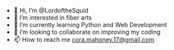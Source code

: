 - 👋 Hi, I’m @LordoftheSquid
- 👀 I’m interested in fiber arts
- 🌱 I’m currently learning Python and Web Development
- 💞️ I’m looking to collaborate on improving my coding
- 📫 How to reach me cora.mahoney.17@gmail.com

<!---
LordoftheSquid/LordoftheSquid is a ✨ special ✨ repository because its `README.md` (this file) appears on your GitHub profile.
You can click the Preview link to take a look at your changes.
--->
